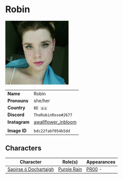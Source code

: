 # Robin

<img src="https://raw.githubusercontent.com/jesskelsall/astarus-images/main/players/bdc22fabf054b5dd.png" height="200" />

|||
| --- | --- |
| **Name** | Robin | player.3
| **Pronouns** | she/her |
| **Country** | `BE 🇧🇪` |
| **Discord** | `TheRobinRose#2677` |
| **Instagram** | [awallflower_inbloom](https://www.instagram.com/awallflower_inbloom/) |
||
| **Image ID** | `bdc22fabf054b5dd` |

## Characters

| Character | Role(s) | Appearances |
| --- | --- | --- |
| [Saoirse ó Dochartaigh](../characters/saoirse-o-dochartaigh.md) | [Purple Rain](../campaigns/C1-purple-rain.md) | [PR00](../sessions/completed/PR00.md) - |
